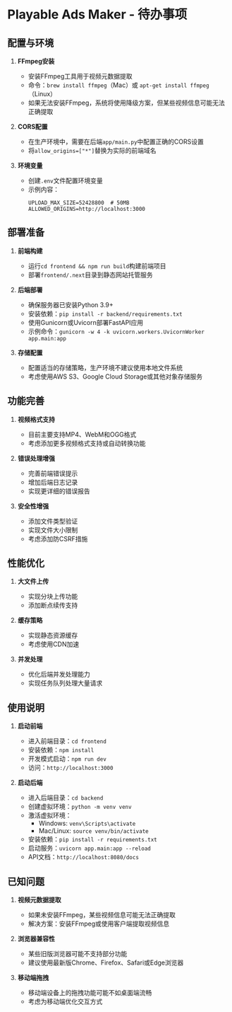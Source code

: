 # Playable Ads Maker - 待办事项

## 配置与环境

1. **FFmpeg安装**
   - 安装FFmpeg工具用于视频元数据提取
   - 命令：`brew install ffmpeg`（Mac）或 `apt-get install ffmpeg`（Linux）
   - 如果无法安装FFmpeg，系统将使用降级方案，但某些视频信息可能无法正确提取

2. **CORS配置**
   - 在生产环境中，需要在后端`app/main.py`中配置正确的CORS设置
   - 将`allow_origins=["*"]`替换为实际的前端域名

3. **环境变量**
   - 创建`.env`文件配置环境变量
   - 示例内容：
     ```
     UPLOAD_MAX_SIZE=52428800  # 50MB
     ALLOWED_ORIGINS=http://localhost:3000
     ```

## 部署准备

1. **前端构建**
   - 运行`cd frontend && npm run build`构建前端项目
   - 部署`frontend/.next`目录到静态网站托管服务

2. **后端部署**
   - 确保服务器已安装Python 3.9+
   - 安装依赖：`pip install -r backend/requirements.txt`
   - 使用Gunicorn或Uvicorn部署FastAPI应用
   - 示例命令：`gunicorn -w 4 -k uvicorn.workers.UvicornWorker app.main:app`

3. **存储配置**
   - 配置适当的存储策略，生产环境不建议使用本地文件系统
   - 考虑使用AWS S3、Google Cloud Storage或其他对象存储服务

## 功能完善

1. **视频格式支持**
   - 目前主要支持MP4、WebM和OGG格式
   - 考虑添加更多视频格式支持或自动转换功能

2. **错误处理增强**
   - 完善前端错误提示
   - 增加后端日志记录
   - 实现更详细的错误报告

3. **安全性增强**
   - 添加文件类型验证
   - 实现文件大小限制
   - 考虑添加防CSRF措施

## 性能优化

1. **大文件上传**
   - 实现分块上传功能
   - 添加断点续传支持

2. **缓存策略**
   - 实现静态资源缓存
   - 考虑使用CDN加速

3. **并发处理**
   - 优化后端并发处理能力
   - 实现任务队列处理大量请求

## 使用说明

1. **启动前端**
   - 进入前端目录：`cd frontend`
   - 安装依赖：`npm install`
   - 开发模式启动：`npm run dev`
   - 访问：`http://localhost:3000`

2. **启动后端**
   - 进入后端目录：`cd backend`
   - 创建虚拟环境：`python -m venv venv`
   - 激活虚拟环境：
     - Windows: `venv\Scripts\activate`
     - Mac/Linux: `source venv/bin/activate`
   - 安装依赖：`pip install -r requirements.txt`
   - 启动服务：`uvicorn app.main:app --reload`
   - API文档：`http://localhost:8080/docs`

## 已知问题

1. **视频元数据提取**
   - 如果未安装FFmpeg，某些视频信息可能无法正确提取
   - 解决方案：安装FFmpeg或使用客户端提取视频信息

2. **浏览器兼容性**
   - 某些旧版浏览器可能不支持部分功能
   - 建议使用最新版Chrome、Firefox、Safari或Edge浏览器

3. **移动端拖拽**
   - 移动端设备上的拖拽功能可能不如桌面端流畅
   - 考虑为移动端优化交互方式 